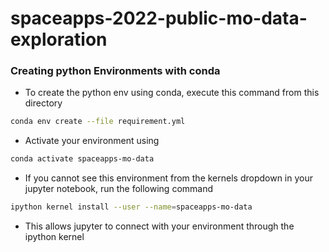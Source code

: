# spaceapps-2022-public-mo-data-exploration


### Creating python Environments with conda 

* To create the python env using conda, execute this command from this directory 

```bash
conda env create --file requirement.yml
```

* Activate your environment using 

```bash
conda activate spaceapps-mo-data
```


* If you cannot see this environment from the kernels dropdown in your jupyter notebook, run the following command 

```bash
ipython kernel install --user --name=spaceapps-mo-data
```

* This allows jupyter to connect with your environment through the ipython kernel 